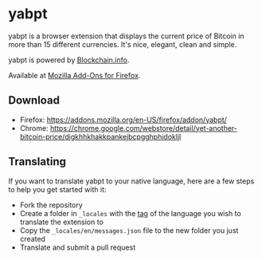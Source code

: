 # yabpt
yabpt is a browser extension that displays the current price of Bitcoin in more than 15 different currencies. It's nice, elegant, clean and simple.

yabpt is powered by [Blockchain.info](https://blockchain.info).

Available at [Mozilla Add-Ons for Firefox](https://addons.mozilla.org/en-US/firefox/addon/yabpt/).

## Download
- Firefox: https://addons.mozilla.org/en-US/firefox/addon/yabpt/
- Chrome: https://chrome.google.com/webstore/detail/yet-another-bitcoin-price/digkhhkhakkpankejbcpgghphidokljl

## Translating
If you want to translate yabpt to your native language, here are a few steps to help you get started with it:

* Fork the repository
* Create a folder in `_locales` with the [tag](https://r12a.github.io/apps/subtags/) of the language you wish to translate the extension to
* Copy the `_locales/en/messages.json` file to the new folder you just created
* Translate and submit a pull request
